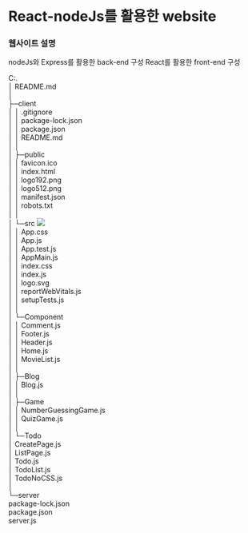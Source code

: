 # React-nodeJs를 활용한 website

### 웹사이트 설명

nodeJs와 Express를 활용한 back-end 구성 React를 활용한 front-end 구성

C:.<br>
│  README.md<br>
│<br>
├─client<br>
│  │  .gitignore<br>
│  │  package-lock.json<br>
│  │  package.json<br>
│  │  README.md<br>
│  │<br>
│  ├─public<br>
│  │      favicon.ico<br>
│  │      index.html<br>
│  │      logo192.png<br>
│  │      logo512.png<br>
│  │      manifest.json<br>
│  │      robots.txt<br>
│  │<br>
│  └─src <img src="https://img.shields.io/badge/react-61DAFB?style=for-the-badge&logo=reactos&logoColor=black"><br>
│      │  App.css<br>
│      │  App.js<br>
│      │  App.test.js<br>
│      │  AppMain.js<br>
│      │  index.css<br>
│      │  index.js<br>
│      │  logo.svg<br>
│      │  reportWebVitals.js<br>
│      │  setupTests.js<br>
│      │<br>
│      └─Component<br>
│          │  Comment.js<br>
│          │  Footer.js<br>
│          │  Header.js<br>
│          │  Home.js<br>
│          │  MovieList.js<br>
│          │<br>
│          ├─Blog<br>
│          │      Blog.js<br>
│          │<br>
│          ├─Game<br>
│          │      NumberGuessingGame.js<br>
│          │      QuizGame.js<br>
│          │<br>
│          └─Todo<br>
│                  CreatePage.js<br>
│                  ListPage.js<br>
│                  Todo.js<br>
│                  TodoList.js<br>
│                  TodoNoCSS.js<br>
│<br>
└─server<br>
        package-lock.json<br>
        package.json<br>
        server.js<br>

        
